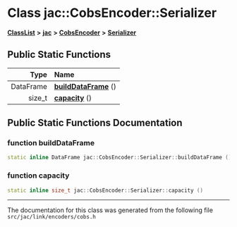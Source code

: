 
# Class jac::CobsEncoder::Serializer



[**ClassList**](annotated.md) **>** [**jac**](namespacejac.md) **>** [**CobsEncoder**](structjac_1_1CobsEncoder.md) **>** [**Serializer**](classjac_1_1CobsEncoder_1_1Serializer.md)





















## Public Static Functions

| Type | Name |
| ---: | :--- |
|  DataFrame | [**buildDataFrame**](#function-builddataframe) () <br> |
|  size\_t | [**capacity**](#function-capacity) () <br> |







## Public Static Functions Documentation


### function buildDataFrame 

```C++
static inline DataFrame jac::CobsEncoder::Serializer::buildDataFrame () 
```




### function capacity 

```C++
static inline size_t jac::CobsEncoder::Serializer::capacity () 
```




------------------------------
The documentation for this class was generated from the following file `src/jac/link/encoders/cobs.h`